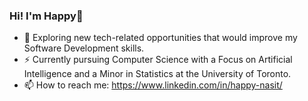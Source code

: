 ### Hi! I'm Happy👋

- 🔭 Exploring new tech-related opportunities that would improve my Software Development skills.
- ⚡ Currently pursuing Computer Science with a Focus on Artificial Intelligence and a Minor in Statistics at the University of Toronto.
- 📫 How to reach me: https://www.linkedin.com/in/happy-nasit/

